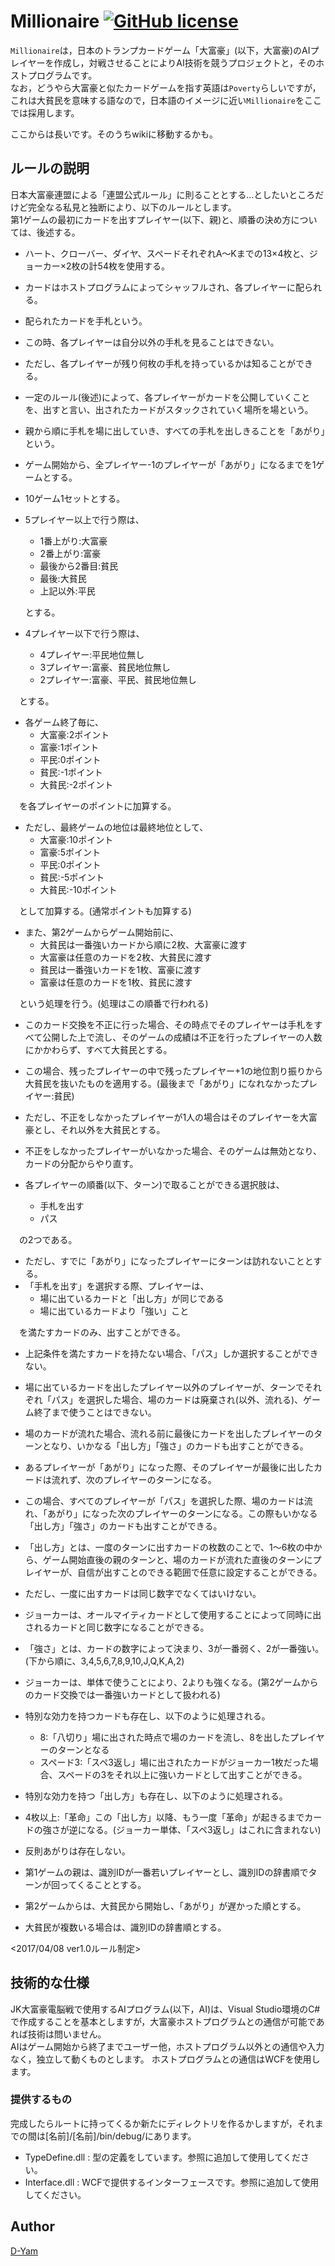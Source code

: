 Millionaire [![GitHub license](https://img.shields.io/badge/license-MIT-blue.svg)](https://raw.githubusercontent.com/D-Yam/Millionaire/master/LICENSE.md)
====

`Millionaire`は，日本のトランプカードゲーム「大富豪」(以下，大富豪)のAIプレイヤーを作成し，対戦させることによりAI技術を競うプロジェクトと，そのホストプログラムです。  
なお，どうやら大富豪と似たカードゲームを指す英語は`Poverty`らしいですが，これは大貧民を意味する語なので，日本語のイメージに近い`Millionaire`をここでは採用します。  

ここからは長いです。そのうちwikiに移動するかも。  
## ルールの説明
日本大富豪連盟による「連盟公式ルール」に則ることとする…としたいところだけど完全なる私見と独断により、以下のルールとします。  
第1ゲームの最初にカードを出すプレイヤー(以下、親)と、順番の決め方については、後述する。  

- ハート、クローバー、ダイヤ、スペードそれぞれA〜Kまでの13×4枚と、ジョーカー×2枚の計54枚を使用する。
- カードはホストプログラムによってシャッフルされ、各プレイヤーに配られる。
- 配られたカードを手札という。
- この時、各プレイヤーは自分以外の手札を見ることはできない。
- ただし、各プレイヤーが残り何枚の手札を持っているかは知ることができる。
- 一定のルール(後述)によって、各プレイヤーがカードを公開していくことを、出すと言い、出されたカードがスタックされていく場所を場という。
- 親から順に手札を場に出していき、すべての手札を出しきることを「あがり」という。
- ゲーム開始から、全プレイヤー-1のプレイヤーが「あがり」になるまでを1ゲームとする。
- 10ゲーム1セットとする。
- 5プレイヤー以上で行う際は、
  - 1番上がり:大富豪
  - 2番上がり:富豪
  - 最後から2番目:貧民
  - 最後:大貧民
  - 上記以外:平民
  
  とする。
- 4プレイヤー以下で行う際は、
  - 4プレイヤー:平民地位無し
  - 3プレイヤー:富豪、貧民地位無し
  - 2プレイヤー:富豪、平民、貧民地位無し
  
　とする。
- 各ゲーム終了毎に、
  - 大富豪:2ポイント
  - 富豪:1ポイント
  - 平民:0ポイント
  - 貧民:-1ポイント
  - 大貧民:-2ポイント
  
　を各プレイヤーのポイントに加算する。
- ただし、最終ゲームの地位は最終地位として、
  - 大富豪:10ポイント
  - 富豪:5ポイント
  - 平民:0ポイント
  - 貧民:-5ポイント
  - 大貧民:-10ポイント
  
　として加算する。(通常ポイントも加算する)
- また、第2ゲームからゲーム開始前に、
  - 大貧民は一番強いカードから順に2枚、大富豪に渡す
  - 大富豪は任意のカードを2枚、大貧民に渡す
  - 貧民は一番強いカードを1枚、富豪に渡す
  - 富豪は任意のカードを1枚、貧民に渡す
  
　という処理を行う。(処理はこの順番で行われる)
 - このカード交換を不正に行った場合、その時点でそのプレイヤーは手札をすべて公開した上で流し、そのゲームの成績は不正を行ったプレイヤーの人数にかかわらず、すべて大貧民とする。
- この場合、残ったプレイヤーの中で残ったプレイヤー+1の地位割り振りから大貧民を抜いたものを適用する。(最後まで「あがり」になれなかったプレイヤー:貧民)
- ただし、不正をしなかったプレイヤーが1人の場合はそのプレイヤーを大富豪とし、それ以外を大貧民とする。
- 不正をしなかったプレイヤーがいなかった場合、そのゲームは無効となり、カードの分配からやり直す。

- 各プレイヤーの順番(以下、ターン)で取ることができる選択肢は、
  - 手札を出す
  - パス
  
　の2つである。
- ただし、すでに「あがり」になったプレイヤーにターンは訪れないこととする。
- 「手札を出す」を選択する際、プレイヤーは、
  - 場に出ているカードと「出し方」が同じである
  - 場に出ているカードより「強い」こと
  
　を満たすカードのみ、出すことができる。
- 上記条件を満たすカードを持たない場合、「パス」しか選択することができない。
- 場に出ているカードを出したプレイヤー以外のプレイヤーが、ターンでそれぞれ「パス」を選択した場合、場のカードは廃棄され(以外、流れる)、ゲーム終了まで使うことはできない。
- 場のカードが流れた場合、流れる前に最後にカードを出したプレイヤーのターンとなり、いかなる「出し方」「強さ」のカードも出すことができる。
- あるプレイヤーが「あがり」になった際、そのプレイヤーが最後に出したカードは流れず、次のプレイヤーのターンになる。
- この場合、すべてのプレイヤーが「パス」を選択した際、場のカードは流れ、「あがり」になった次のプレイヤーのターンになる。この際もいかなる「出し方」「強さ」のカードも出すことができる。

- 「出し方」とは、一度のターンに出すカードの枚数のことで、1〜6枚の中から、ゲーム開始直後の親のターンと、場のカードが流れた直後のターンにプレイヤーが、自信が出すことのできる範囲で任意に設定することができる。
- ただし、一度に出すカードは同じ数字でなくてはいけない。
- ジョーカーは、オールマイティカードとして使用することによって同時に出されるカードと同じ数字になることができる。
- 「強さ」とは、カードの数字によって決まり、3が一番弱く、2が一番強い。(下から順に、3,4,5,6,7,8,9,10,J,Q,K,A,2)
- ジョーカーは、単体で使うことにより、2よりも強くなる。(第2ゲームからのカード交換では一番強いカードとして扱われる)

- 特別な効力を持つカードも存在し、以下のように処理される。
  - 8:「八切り」場に出された時点で場のカードを流し、8を出したプレイヤーのターンとなる
  - スペード3:「スペ3返し」場に出されたカードがジョーカー1枚だった場合、スペードの3をそれ以上に強いカードとして出すことができる。

- 特別な効力を持つ「出し方」も存在し、以下のように処理される。
- 4枚以上:「革命」この「出し方」以降、もう一度「革命」が起きるまでカードの強さが逆になる。(ジョーカー単体、「スペ3返し」はこれに含まれない)

- 反則あがりは存在しない。

- 第1ゲームの親は、識別IDが一番若いプレイヤーとし、識別IDの辞書順でターンが回ってくることとする。
- 第2ゲームからは、大貧民から開始し、「あがり」が遅かった順とする。
- 大貧民が複数いる場合は、識別IDの辞書順とする。

<2017/04/08 ver1.0ルール制定>

## 技術的な仕様
JK大富豪電脳戦で使用するAIプログラム(以下，AI)は、Visual Studio環境のC#で作成することを基本としますが，大富豪ホストプログラムとの通信が可能であれば技術は問いません。  
AIはゲーム開始から終了までユーザー他，ホストプログラム以外との通信や入力なく，独立して動くものとします。
ホストプログラムとの通信はWCFを使用します。

### 提供するもの
完成したらルートに持ってくるか新たにディレクトリを作るかしますが，それまでの間は[名前]/[名前]/bin/debug/にあります。

- TypeDefine.dll
: 型の定義をしています。参照に追加して使用してください。
- Interface.dll
: WCFで提供するインターフェースです。参照に追加して使用してください。



## Author
[D-Yam](https://github.com/D-Yam)
